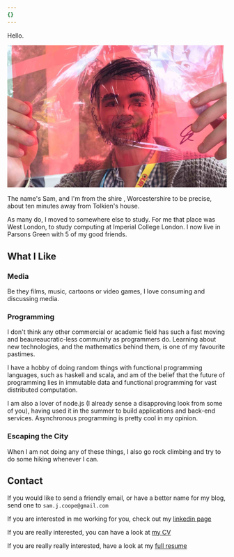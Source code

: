 ```yaml
---
{}
---
```


Hello.

<img src="/resource/images/face-drawing1.jpg" width="inherit">

The name's Sam, and I'm from the shire , Worcestershire to be precise, about ten minutes away from Tolkien's house.

As many do, I moved to somewhere else to study. For me that place was West London, to study computing at Imperial College London. I now live in Parsons Green with 5 of my good friends.

## What I Like

### Media
Be they films, music, cartoons or video games, I love consuming and discussing media.

### Programming
I don't think any other commercial or academic field has such a fast moving and beaureaucratic-less community as programmers do. Learning about new technologies, and the mathematics behind them, is one of my favourite pastimes.

I have a hobby of doing random things with functional programming languages, such as haskell and scala, and am of the belief that the future of programming lies in immutable data and functional programming for vast distributed computation.

I am also a lover of node.js (I already sense a disapproving look from some of you), having used it in the summer to build applications and back-end services. Asynchronous programming is pretty cool in my opinion.

### Escaping the City
When I am not doing any of these things, I also go rock climbing and try to do some hiking whenever I can.

## Contact

If you would like to send a friendly email, or have a better name for my blog, send one to `sam.j.coope@gmail.com`

If you are interested in me working for you, check out my [linkedin page](https://uk.linkedin.com/in/samcoope)

If you are really interested, you can have a look at [my CV](https://www.dropbox.com/s/orodv9pakmzbvel/Sam%20Coope%20-%20CV.pdf?dl=0)

If you are really really interested, have a look at my [full resume](/resume)
